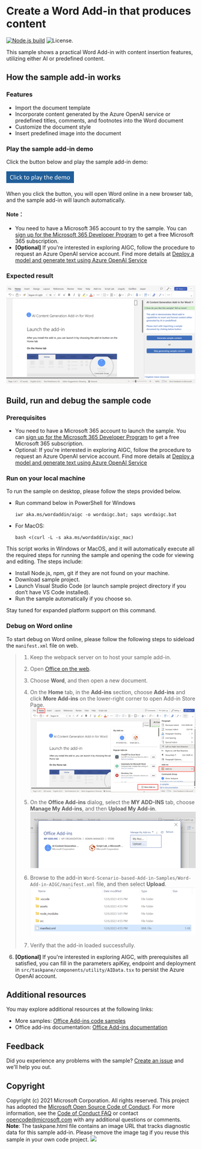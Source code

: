 # Create a Word Add-in that produces content

[![Node.js build](https://github.com/microsoftgraph/msgraph-training-office-addin/actions/workflows/node.js.yml/badge.svg)](https://github.com/microsoftgraph/msgraph-training-office-addin/actions/workflows/node.js.yml) ![License.](https://img.shields.io/badge/license-MIT-green.svg)

This sample shows a practical Word Add-in with content insertion features, utilizing either AI or predefined content. 

## How the sample add-in works
### Features
- Import the document template
- Incorporate content generated by the Azure OpenAI service or predefined titles, comments, and footnotes into the Word document
- Customize the document style
- Insert predefined image into the document

### Play the sample add-in demo
Click the button below and play the sample add-in demo:<br><br>
[<img src="assets/button.png" width="180"/>](https://office.live.com/start/Word.aspx?culture=en-US&omextemplateclient=Word&omexsessionid=0a1dfc7b-e965-4436-a8a0-2cb908ca19ea&omexcampaignid=none&templateid=WA200006289&templatetitle=AI%20Content%20Generation%20Add-in%20for%20Word&omexsrctype=1)
<br><br>
When you click the button, you will open Word online in a new browser tab, and the sample add-in will launch automatically.
#### Note：
- You need to have a Microsoft 365 account to try the sample. You can [sign up for the Microsoft 365 Developer Program](https://developer.microsoft.com/microsoft-365/dev-program) to get a free Microsoft 365 subscription.
- **[Optional]** If you're interested in exploring AIGC, follow the procedure to request an Azure OpenAI service account. Find more details at [Deploy a model and generate text using Azure OpenAI Service](https://learn.microsoft.com/en-us/azure/ai-services/openai/quickstart?tabs=command-line%2Cpython&pivots=rest-api)

### Expected result
![image](assets/Add-in-Screenshot.png)

## Build, run and debug the sample code 
### Prerequisites
- You need to have a Microsoft 365 account to launch the sample. You can [sign up for the Microsoft 365 Developer Program](https://developer.microsoft.com/microsoft-365/dev-program) to get a free Microsoft 365 subscription.
- Optional: If you're interested in exploring AIGC, follow the procedure to request an Azure OpenAI service account. Find more details at [Deploy a model and generate text using Azure OpenAI Service](https://learn.microsoft.com/en-us/azure/ai-services/openai/quickstart?tabs=command-line%2Cpython&pivots=rest-api)
   
### Run on your local machine
To run the sample on desktop, please follow the steps provided below.

- Run command below in PowerShell for Windows
   ```
   iwr aka.ms/wordaddin/aigc -o wordaigc.bat; saps wordaigc.bat
   ```
- For MacOS:
   ```
   bash <(curl -L -s aka.ms/wordaddin/aigc_mac) 
   ```
This script works in Windows or MacOS, and it will automatically execute all the required steps for running the sample and opening the code for viewing and editing. The steps include:
- Install Node.js, npm, git if they are not found on your machine.
- Download sample project.
- Launch Visual Studio Code (or launch sample project directory if you don’t have VS Code installed).
- Run the sample automatically if you choose so.
  
Stay tuned for expanded platform support on this command.

### Debug on Word online
To start debug on Word online, please follow the following steps to sideload the `manifest.xml` file on web.<br>
   > 1.  Keep the webpack server on to host your sample add-in.
   > 1.  Open [Office on the web](https://office.live.com/).
   > 1.  Choose **Word**, and then open a new document.
   > 1.  On the **Home** tab, in the **Add-ins** section, choose **Add-ins** and click **More Add-ins** on the lower-right corner to open Add-in Store Page.
        ![image](assets/Sideload_entry.png)
   >
   > 1.  On the **Office Add-ins** dialog, select the **MY ADD-INS** tab, choose **Manage My Add-ins**, and then **Upload My Add-in**.
    ![image](assets/upload-manifest.png)
   >
   > 1.  Browse to the add-in `Word-Scenario-based-Add-in-Samples/Word-Add-in-AIGC/manifest.xml` file, and then select **Upload**.
        ![image](assets/manifest_location.png)
   >
   > 1.  Verify that the add-in loaded successfully. 
6. **[Optional]** If you're interested in exploring AIGC, with prerequisites all satisfied, you can fill in the parameters apiKey, endpoint and deployment in `src/taskpane/components/utility/AIData.tsx` to persist the Azure OpenAI account.

## Additional resources
You may explore additional resources at the following links:
- More samples: [Office Add-ins code samples](https://github.com/OfficeDev/Office-Add-in-samples)
- Office add-ins documentation: [Office Add-ins documentation](https://learn.microsoft.com/en-us/office/dev/add-ins/)

## Feedback
Did you experience any problems with the sample? [Create an issue]( https://github.com/OfficeDev/Word-Scenario-based-Add-in-Samples/issues/new) and we'll help you out.

## Copyright
Copyright (c) 2021 Microsoft Corporation. All rights reserved.
This project has adopted the [Microsoft Open Source Code of Conduct](https://opensource.microsoft.com/codeofconduct/). For more information, see the [Code of Conduct FAQ](https://opensource.microsoft.com/codeofconduct/faq/) or contact [opencode@microsoft.com](mailto:opencode@microsoft.com) with any additional questions or comments.
**Note**: The taskpane.html file contains an image URL that tracks diagnostic data for this sample add-in. Please remove the image tag if you reuse this sample in your own code project.
<img src="https://pnptelemetry.azurewebsites.net/pnp-officeaddins/samples/word-add-in-aigc">
